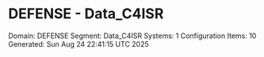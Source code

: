 # DEFENSE - Data_C4ISR

Domain: DEFENSE
Segment: Data_C4ISR
Systems: 1
Configuration Items: 10
Generated: Sun Aug 24 22:41:15 UTC 2025
